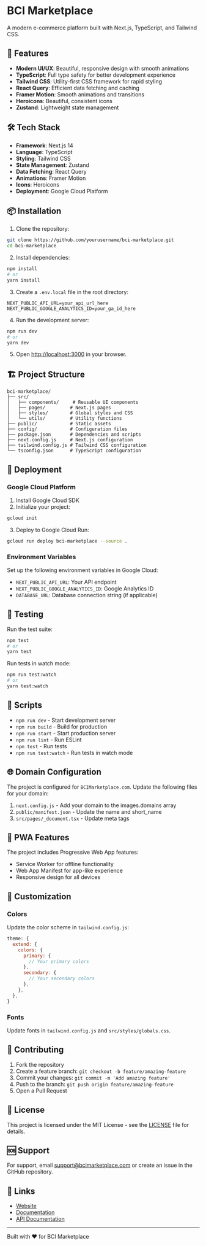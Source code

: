 # BCI Marketplace

A modern e-commerce platform built with Next.js, TypeScript, and Tailwind CSS.

## 🚀 Features

- **Modern UI/UX**: Beautiful, responsive design with smooth animations
- **TypeScript**: Full type safety for better development experience
- **Tailwind CSS**: Utility-first CSS framework for rapid styling
- **React Query**: Efficient data fetching and caching
- **Framer Motion**: Smooth animations and transitions
- **Heroicons**: Beautiful, consistent icons
- **Zustand**: Lightweight state management

## 🛠️ Tech Stack

- **Framework**: Next.js 14
- **Language**: TypeScript
- **Styling**: Tailwind CSS
- **State Management**: Zustand
- **Data Fetching**: React Query
- **Animations**: Framer Motion
- **Icons**: Heroicons
- **Deployment**: Google Cloud Platform

## 📦 Installation

1. Clone the repository:
```bash
git clone https://github.com/yourusername/bci-marketplace.git
cd bci-marketplace
```

2. Install dependencies:
```bash
npm install
# or
yarn install
```

3. Create a `.env.local` file in the root directory:
```env
NEXT_PUBLIC_API_URL=your_api_url_here
NEXT_PUBLIC_GOOGLE_ANALYTICS_ID=your_ga_id_here
```

4. Run the development server:
```bash
npm run dev
# or
yarn dev
```

5. Open [http://localhost:3000](http://localhost:3000) in your browser.

## 🏗️ Project Structure

```
bci-marketplace/
├── src/
│   ├── components/     # Reusable UI components
│   ├── pages/         # Next.js pages
│   ├── styles/        # Global styles and CSS
│   └── utils/         # Utility functions
├── public/            # Static assets
├── config/            # Configuration files
├── package.json       # Dependencies and scripts
├── next.config.js     # Next.js configuration
├── tailwind.config.js # Tailwind CSS configuration
└── tsconfig.json      # TypeScript configuration
```

## 🚀 Deployment

### Google Cloud Platform

1. Install Google Cloud SDK
2. Initialize your project:
```bash
gcloud init
```

3. Deploy to Google Cloud Run:
```bash
gcloud run deploy bci-marketplace --source .
```

### Environment Variables

Set up the following environment variables in Google Cloud:

- `NEXT_PUBLIC_API_URL`: Your API endpoint
- `NEXT_PUBLIC_GOOGLE_ANALYTICS_ID`: Google Analytics ID
- `DATABASE_URL`: Database connection string (if applicable)

## 🧪 Testing

Run the test suite:
```bash
npm test
# or
yarn test
```

Run tests in watch mode:
```bash
npm run test:watch
# or
yarn test:watch
```

## 📝 Scripts

- `npm run dev` - Start development server
- `npm run build` - Build for production
- `npm run start` - Start production server
- `npm run lint` - Run ESLint
- `npm test` - Run tests
- `npm run test:watch` - Run tests in watch mode

## 🌐 Domain Configuration

The project is configured for `BCIMarketplace.com`. Update the following files for your domain:

1. `next.config.js` - Add your domain to the images.domains array
2. `public/manifest.json` - Update the name and short_name
3. `src/pages/_document.tsx` - Update meta tags

## 📱 PWA Features

The project includes Progressive Web App features:

- Service Worker for offline functionality
- Web App Manifest for app-like experience
- Responsive design for all devices

## 🔧 Customization

### Colors

Update the color scheme in `tailwind.config.js`:

```javascript
theme: {
  extend: {
    colors: {
      primary: {
        // Your primary colors
      },
      secondary: {
        // Your secondary colors
      },
    },
  },
}
```

### Fonts

Update fonts in `tailwind.config.js` and `src/styles/globals.css`.

## 🤝 Contributing

1. Fork the repository
2. Create a feature branch: `git checkout -b feature/amazing-feature`
3. Commit your changes: `git commit -m 'Add amazing feature'`
4. Push to the branch: `git push origin feature/amazing-feature`
5. Open a Pull Request

## 📄 License

This project is licensed under the MIT License - see the [LICENSE](LICENSE) file for details.

## 🆘 Support

For support, email support@bcimarketplace.com or create an issue in the GitHub repository.

## 🔗 Links

- [Website](https://bcimarketplace.com)
- [Documentation](https://docs.bcimarketplace.com)
- [API Documentation](https://api.bcimarketplace.com)

---

Built with ❤️ for BCI Marketplace 